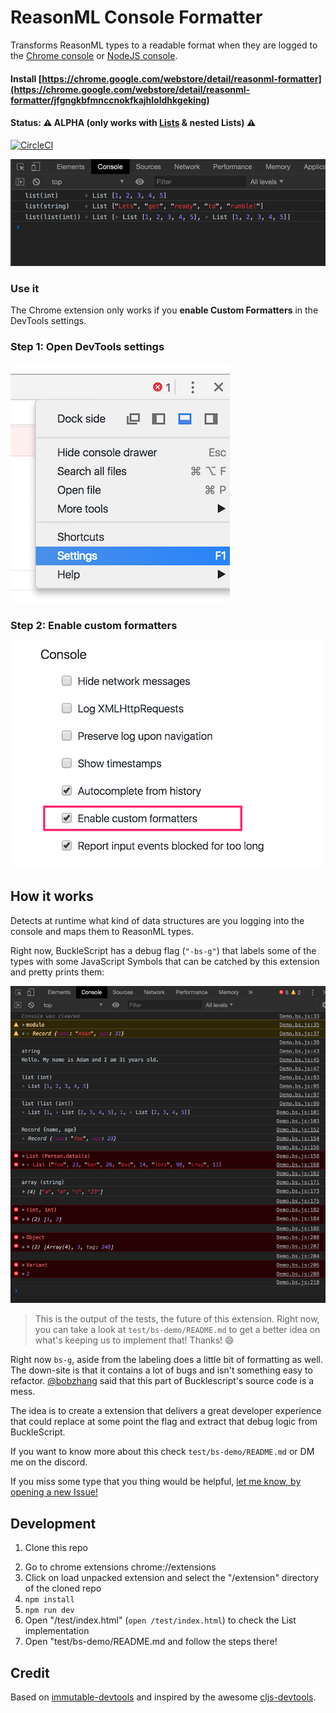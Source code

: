 # ReasonML Console Formatter

Transforms ReasonML types to a readable format when they are logged to the [Chrome console](https://developers.google.com/web/tools/chrome-devtools/console/?hl=es) or [NodeJS console](https://nodejs.org/api/console.html).

#### Install [https://chrome.google.com/webstore/detail/reasonml-formatter](https://chrome.google.com/webstore/detail/reasonml-formatter/jfgngkbfmnccnokfkajhloldhkgeking)

#### Status: ⚠️ ALPHA (only works with [Lists](https://reasonml.github.io/docs/en/list-and-array) & nested Lists) ⚠️

[![CircleCI](https://circleci.com/gh/davesnx/reason-console-formatter/tree/master.svg?style=svg)](https://circleci.com/gh/davesnx/reason-console-formatter/tree/master)

![](/docs/demo.png)

### Use it

The Chrome extension only works if you **enable Custom Formatters** in the DevTools settings.

### Step 1: Open DevTools settings

![](/docs/chrome-settings.png)

### Step 2: Enable custom formatters

![](/docs/chrome-enable-custom-formatters.png)

## How it works

Detects at runtime what kind of data structures are you logging into the console and maps them to ReasonML types.

Right now, BuckleScript has a debug flag (`"-bs-g"`) that labels some of the types with some JavaScript Symbols that can be catched by this extension and pretty prints them:

![](/docs/future-demo.png)
> This is the output of the tests, the future of this extension. Right now, you can take a look at `test/bs-demo/README.md` to get a better idea on what's keeping us to implement that! Thanks! 😄

Right now `bs-g`, aside from the labeling does a little bit of formatting as well. The down-site is that it contains a lot of bugs and isn't something easy to refactor. [@bobzhang](https://github.com/bobzhang) said that this part of Bucklescript's source code is a mess.

The idea is to create a extension that delivers a great developer experience that could replace at some point the flag and extract that debug logic from BuckleScript.

If you want to know more about this check `test/bs-demo/README.md` or DM me on the discord.

If you miss some type that you thing would be helpful, [let me know, by opening a new Issue!](https://github.com/davesnx/reason-formatter/issues/new)

## Development

1. Clone this repo
<!-- Remove those steps ^^ -->
2. Go to chrome extensions chrome://extensions
3. Click on load unpacked extension and select the "/extension" directory of the cloned repo
4. `npm install`
5. `npm run dev`
6. Open "/test/index.html" (`open /test/index.html`) to check the List implementation
7. Open "test/bs-demo/README.md and follow the steps there!

## Credit

Based on [immutable-devtools](https://github.com/andrewdavey/immutable-devtools) and inspired by the awesome [cljs-devtools](https://github.com/binaryage/cljs-devtools).


